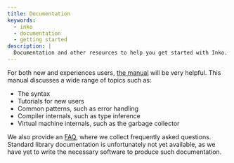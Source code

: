 ```yaml
---
title: Documentation
keywords:
  - inko
  - documentation
  - getting started
description: |
  Documentation and other resources to help you get started with Inko.
---
```


For both new and experiences users, [the manual](/manual) will be very helpful.
This manual discusses a wide range of topics such as:

* The syntax
* Tutorials for new users
* Common patterns, such as error handling
* Compiler internals, such as type inference
* Virtual machine internals, such as the garbage collector

We also provide an [FAQ](/faq), where we collect frequently asked questions.
Standard library documentation is unfortunately not yet available, as we have
yet to write the necessary software to produce such documentation.
